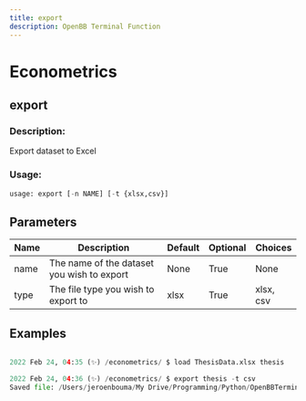 ```yaml
---
title: export
description: OpenBB Terminal Function
---
```


# Econometrics

## export

### Description: 

Export dataset to Excel

### Usage: 
```python
usage: export [-n NAME] [-t {xlsx,csv}]
```

## Parameters

| Name | Description | Default | Optional | Choices |
| ---- | ----------- | ------- | -------- | ------- |
| name | The name of the dataset you wish to export | None | True | None |
| type | The file type you wish to export to | xlsx | True | xlsx, csv |


## Examples

```python

2022 Feb 24, 04:35 (✨) /econometrics/ $ load ThesisData.xlsx thesis

2022 Feb 24, 04:36 (✨) /econometrics/ $ export thesis -t csv
Saved file: /Users/jeroenbouma/My Drive/Programming/Python/OpenBBTerminal/exports/statistics/thesis_20220224_103614.csv

```

